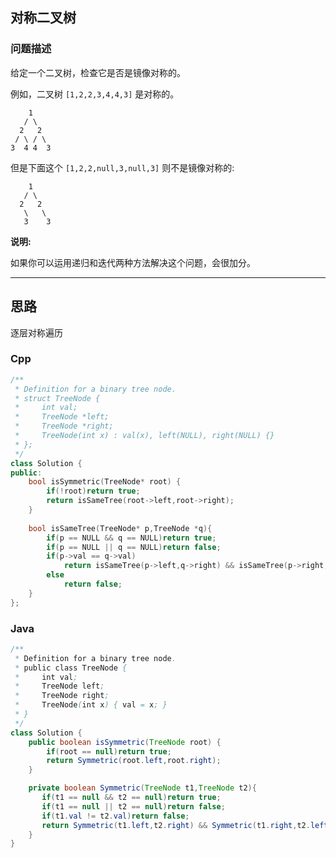 ## 对称二叉树

### 问题描述

给定一个二叉树，检查它是否是镜像对称的。

例如，二叉树 `[1,2,2,3,4,4,3]` 是对称的。

```
    1
   / \
  2   2
 / \ / \
3  4 4  3
```

但是下面这个 `[1,2,2,null,3,null,3]` 则不是镜像对称的:

```
    1
   / \
  2   2
   \   \
   3    3
```

**说明:**

如果你可以运用递归和迭代两种方法解决这个问题，会很加分。

------------------

##  思路

逐层对称遍历

### Cpp

```CPP
/**
 * Definition for a binary tree node.
 * struct TreeNode {
 *     int val;
 *     TreeNode *left;
 *     TreeNode *right;
 *     TreeNode(int x) : val(x), left(NULL), right(NULL) {}
 * };
 */
class Solution {
public:
    bool isSymmetric(TreeNode* root) {
        if(!root)return true;
        return isSameTree(root->left,root->right);
    }
    
    bool isSameTree(TreeNode* p,TreeNode *q){
        if(p == NULL && q == NULL)return true;
        if(p == NULL || q == NULL)return false;
        if(p->val == q->val)
            return isSameTree(p->left,q->right) && isSameTree(p->right,q->left);    
        else
            return false;
    }
};
```

### Java

```java
/**
 * Definition for a binary tree node.
 * public class TreeNode {
 *     int val;
 *     TreeNode left;
 *     TreeNode right;
 *     TreeNode(int x) { val = x; }
 * }
 */
class Solution {
    public boolean isSymmetric(TreeNode root) {
        if(root == null)return true;
        return Symmetric(root.left,root.right);
    }

    private boolean Symmetric(TreeNode t1,TreeNode t2){
       if(t1 == null && t2 == null)return true;
       if(t1 == null || t2 == null)return false;
       if(t1.val != t2.val)return false;
       return Symmetric(t1.left,t2.right) && Symmetric(t1.right,t2.left);
    }
}
```

